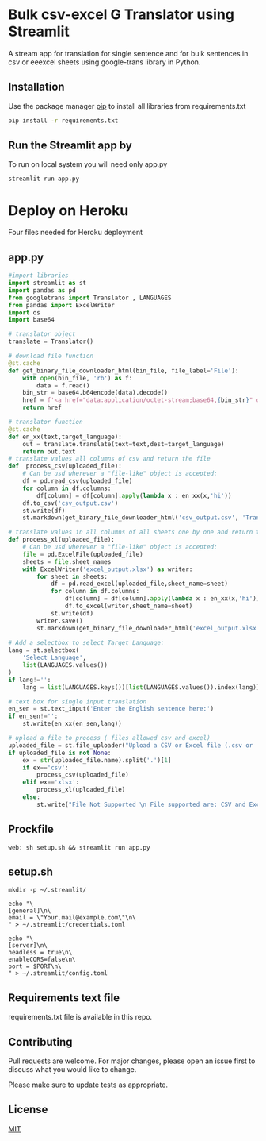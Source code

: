 
# Bulk csv-excel G Translator using Streamlit

A stream app for translation for single sentence and for bulk sentences in csv or eeexcel sheets using google-trans library in Python.

## Installation

Use the package manager [pip](https://pip.pypa.io/en/stable/) to install all libraries from requirements.txt

```bash
pip install -r requirements.txt
```

## Run the Streamlit app by
To run on local system you will need only app.py
```
streamlit run app.py
```

# Deploy on Heroku
Four files needed for Heroku deployment
## app.py
```python
#import libraries
import streamlit as st
import pandas as pd
from googletrans import Translator , LANGUAGES
from pandas import ExcelWriter
import os
import base64

# translator object
translate = Translator()

# download file function
@st.cache
def get_binary_file_downloader_html(bin_file, file_label='File'):
    with open(bin_file, 'rb') as f:
        data = f.read()
    bin_str = base64.b64encode(data).decode()
    href = f'<a href="data:application/octet-stream;base64,{bin_str}" download="{os.path.basename(bin_file)}">Download {file_label}</a>'
    return href

# translator function
@st.cache
def en_xx(text,target_language):
	out = translate.translate(text=text,dest=target_language)
	return out.text
# translate values all columns of csv and return the file
def  process_csv(uploaded_file):
	# Can be usd wherever a "file-like" object is accepted:
	df = pd.read_csv(uploaded_file)
	for column in df.columns:
		df[column] = df[column].apply(lambda x : en_xx(x,'hi'))
	df.to_csv('csv_output.csv')	
	st.write(df)
	st.markdown(get_binary_file_downloader_html('csv_output.csv', 'Translated CSV FILE'), unsafe_allow_html=True)

# translate values in all columns of all sheets one by one and return the file
def process_xl(uploaded_file):
	# Can be usd wherever a "file-like" object is accepted:
	file = pd.ExcelFile(uploaded_file)
	sheets = file.sheet_names
	with ExcelWriter('excel_output.xlsx') as writer:
		for sheet in sheets:
			df = pd.read_excel(uploaded_file,sheet_name=sheet)
			for column in df.columns:
				df[column] = df[column].apply(lambda x : en_xx(x,'hi'))	
				df.to_excel(writer,sheet_name=sheet)
			st.write(df)
		writer.save()
		st.markdown(get_binary_file_downloader_html('excel_output.xlsx', ' Translated Excel FILE'), unsafe_allow_html=True)
			
# Add a selectbox to select Target Language:
lang = st.selectbox(
    'Select Language',
    list(LANGUAGES.values())
)
if lang!='':
	lang = list(LANGUAGES.keys())[list(LANGUAGES.values()).index(lang)]

# text box for single input translation
en_sen = st.text_input('Enter the English sentence here:') 
if en_sen!='':
	st.write(en_xx(en_sen,lang))

# upload a file to process ( files allowed csv and excel)
uploaded_file = st.file_uploader("Upload a CSV or Excel file (.csv or .xlsx)")
if uploaded_file is not None:
	ex = str(uploaded_file.name).split('.')[1]
	if ex=='csv':
		process_csv(uploaded_file)
	elif ex=='xlsx':
		process_xl(uploaded_file)
	else:
		st.write("File Not Supported \n File supported are: CSV and Excel")
```
## Prockfile
```
web: sh setup.sh && streamlit run app.py
```
## setup.sh
```
mkdir -p ~/.streamlit/

echo "\
[general]\n\
email = \"Your.mail@example.com\"\n\
" > ~/.streamlit/credentials.toml

echo "\
[server]\n\
headless = true\n\
enableCORS=false\n\
port = $PORT\n\
" > ~/.streamlit/config.toml
```
## Requirements text file
requirements.txt file is available in this repo.

## Contributing
Pull requests are welcome. For major changes, please open an issue first to discuss what you would like to change.

Please make sure to update tests as appropriate.

## License
[MIT](https://choosealicense.com/licenses/mit/)
